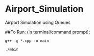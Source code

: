 # Airport_Simulation
Airport Simulation using Queues 

##To Run: 
(in terminal/command prompt): <br> 
```
g++ -g *.cpp -o main

./main

```


